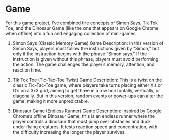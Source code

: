 # Game
For this game project, I’ve combined the concepts of Simon Says, Tik Tok Toe, and the Dinosaur Game (like the one that appears on Google Chrome when offline) into a fun and engaging collection of mini-games.

1. Simon Says (Classic Memory Game)
Game Description: In this version of Simon Says, players must follow the instructions given by "Simon," but only if the instruction begins with the phrase "Simon says." If the instruction is given without this phrase, players must avoid performing the action. The game challenges the player’s memory, attention, and reaction time.

3. Tik Tok Toe (Tic-Tac-Toe Twist)
Game Description: This is a twist on the classic Tic-Tac-Toe game, where players take turns placing either X’s or O’s on a 3x3 grid, aiming to get three in a row horizontally, vertically, or diagonally. But in this version, random events or power-ups can alter the game, making it more unpredictable.

4. Dinosaur Game (Endless Runner)
Game Description: Inspired by Google Chrome’s offline Dinosaur Game, this is an endless runner where the player controls a dinosaur that must jump over obstacles and duck under flying creatures. It tests reaction speed and concentration, with the difficulty increasing the longer the player survives.
